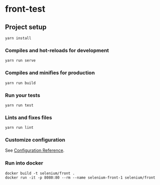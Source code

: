 # front-test

## Project setup
```
yarn install
```

### Compiles and hot-reloads for development
```
yarn run serve
```

### Compiles and minifies for production
```
yarn run build
```

### Run your tests
```
yarn run test
```

### Lints and fixes files
```
yarn run lint
```

### Customize configuration
See [Configuration Reference](https://cli.vuejs.org/config/).

### Run into docker
```
docker build -t selenium/front .
docker run -it -p 8080:80 --rm --name selenium-front-1 selenium/front
```
